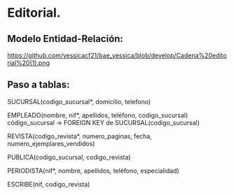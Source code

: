 # Editorial.

## Modelo Entidad-Relación:

https://github.com/yessicacf21/bae_yessica/blob/develop/Cadena%20editorial%20(1).png

## Paso a tablas:

SUCURSAL(codigo_sucursal*, domicilio, telefono)

EMPLEADO(nombre, nif*, apellidos, teléfono, codigo_sucursal)
código_sucursal -> FOREIGN KEY de SUCURSAL(codigo_sucursal)

REVISTA(codigo_revista*, numero_paginas, fecha, numero_ejemplares_vendidos)

PUBLICA(codigo_sucursal, codigo_revista)

PERIODISTA(nif*, nombre, apellidos, teléfono, especialidad)

ESCRIBE(nif, codigo_revista)

